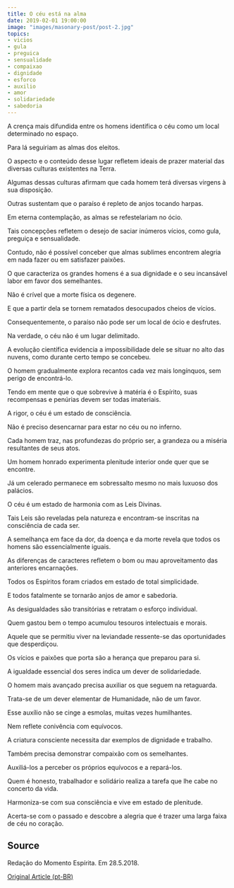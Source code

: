 ```yaml
---
title: O céu está na alma
date: 2019-02-01 19:00:00
image: "images/masonary-post/post-2.jpg"
topics: 
- vicios
- gula
- preguica
- sensualidade
- compaixao
- dignidade
- esforco
- auxilio
- amor
- solidariedade
- sabedoria
---
```


A crença mais difundida entre os homens identifica o céu como um local
determinado no espaço.

Para lá seguiriam as almas dos eleitos.

O aspecto e o conteúdo desse lugar refletem ideais de prazer material das
diversas culturas existentes na Terra.

Algumas dessas culturas afirmam que cada homem terá diversas virgens à sua
disposição.

Outras sustentam que o paraíso é repleto de anjos tocando harpas.

Em eterna contemplação, as almas se refestelariam no ócio.

Tais concepções refletem o desejo de saciar inúmeros vícios, como gula,
preguiça e sensualidade.

Contudo, não é possível conceber que almas sublimes encontrem alegria em nada
fazer ou em satisfazer paixões.

O que caracteriza os grandes homens é a sua dignidade e o seu incansável labor
em favor dos semelhantes.

Não é crível que a morte física os degenere.

E que a partir dela se tornem rematados desocupados cheios de vícios.

Consequentemente, o paraíso não pode ser um local de ócio e desfrutes.

Na verdade, o céu não é um lugar delimitado.

A evolução científica evidencia a impossibilidade dele se situar no alto das
nuvens, como durante certo tempo se concebeu.

O homem gradualmente explora recantos cada vez mais longínquos, sem perigo de
encontrá-lo.

Tendo em mente que o que sobrevive à matéria é o Espírito, suas recompensas e
penúrias devem ser todas imateriais.

A rigor, o céu é um estado de consciência.

Não é preciso desencarnar para estar no céu ou no inferno.

Cada homem traz, nas profundezas do próprio ser, a grandeza ou a miséria
resultantes de seus atos.

Um homem honrado experimenta plenitude interior onde quer que se encontre.

Já um celerado permanece em sobressalto mesmo no mais luxuoso dos palácios.

O céu é um estado de harmonia com as Leis Divinas.

Tais Leis são reveladas pela natureza e encontram-se inscritas na consciência
de cada ser.

A semelhança em face da dor, da doença e da morte revela que todos os homens
são essencialmente iguais.

As diferenças de caracteres refletem o bom ou mau aproveitamento das anteriores
encarnações.

Todos os Espíritos foram criados em estado de total simplicidade.

E todos fatalmente se tornarão anjos de amor e sabedoria.

As desigualdades são transitórias e retratam o esforço individual.

Quem gastou bem o tempo acumulou tesouros intelectuais e morais.

Aquele que se permitiu viver na leviandade ressente-se das oportunidades que
desperdiçou.

Os vícios e paixões que porta são a herança que preparou para si.

A igualdade essencial dos seres indica um dever de solidariedade.

O homem mais avançado precisa auxiliar os que seguem na retaguarda.

Trata-se de um dever elementar de Humanidade, não de um favor.

Esse auxílio não se cinge a esmolas, muitas vezes humilhantes.

Nem reflete conivência com equívocos.

A criatura consciente necessita dar exemplos de dignidade e trabalho.

Também precisa demonstrar compaixão com os semelhantes.

Auxiliá-los a perceber os próprios equívocos e a repará-los.

Quem é honesto, trabalhador e solidário realiza a tarefa que lhe cabe no
concerto da vida.

Harmoniza-se com sua consciência e vive em estado de plenitude.

Acerta-se com o passado e descobre a alegria que é trazer uma larga faixa de
céu no coração.

## Source
Redação do Momento Espírita.
Em 28.5.2018.

[Original Article (pt-BR)](http://www.momento.com.br/pt/ler_texto.php?id=5435)
